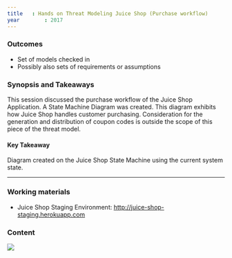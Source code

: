 ```yaml
---
title   : Hands on Threat Modeling Juice Shop (Purchase workflow)
year		: 2017
---
```



### Outcomes

- Set of models checked in  
- Possibly also sets of requirements or assumptions

### Synopsis and Takeaways

This session discussed the purchase workflow of the Juice Shop Application. A State Machine Diagram was created. This diagram exhibits how Juice Shop handles customer purchasing. Consideration for the generation and distribution of coupon codes is outside the scope of this piece of the threat model.

#### Key Takeaway

Diagram created on the Juice Shop State Machine using the current system state.

--- 

### Working materials

* Juice Shop Staging Environment: <http://juice-shop-staging.herokuapp.com>

### Content

[![](https://raw.githubusercontent.com/OWASP/owasp-summit-2017/master/Working-Sessions/Threat-Model/whiteboard-photos/PM-3-Picture-1.jpg)](https://raw.githubusercontent.com/OWASP/owasp-summit-2017/master/Working-Sessions/Threat-Model/whiteboard-photos/PM-3-Picture-1.jpg)


